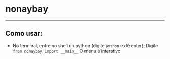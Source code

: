 # nonaybay

- - -

## Como usar:

-   No terminal, entre no shell do python (digite `python` e dê enter);
    Digite `from nonaybay import __main__`
    O menu é interativo
